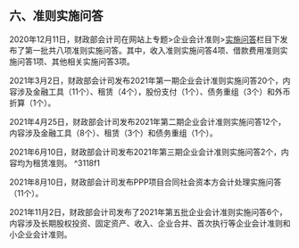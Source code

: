 ## 六、准则实施问答

2020年12月11日，财政部会计司在网站上专题\>企业会计准则\>[实施问答](http://kjs.mof.gov.cn/zt/kjzzss/sswd/srzzsswd/202012/t20201211_3634035.htm)栏目下发布了第一批共八项准则实施问答。其中，收入准则实施问答4项、借款费用准则实施问答1项、其他相关实施问答3项。

2021年3月2日，财政部会计司发布2021年第一期企业会计准则实施问答20个，内容涉及金融工具（11个）、租赁（4个），股份支付（1个）、债务重组（3个）和外币折算（1个）。

2021年4月25日，财政部会计司发布2021年第二期企业会计准则实施问答12个，内容涉及金融工具（8个）、租赁（3个）和债务重组（1个）。

2021年6月10日，财政部会计司发布2021年第三期企业会计准则实施问答2个，内容均为租赁准则。 ^3118f1

2021年8月10日，财政部会计司发布PPP项目合同社会资本方会计处理实施问答（11个）。

2021年11月2日，财政部会计司发布了2021年第五批企业会计准则实施问答6个，内容涉及长期股权投资、固定资产、收入、企业合并、首次执行等企业会计准则和小企业会计准则。